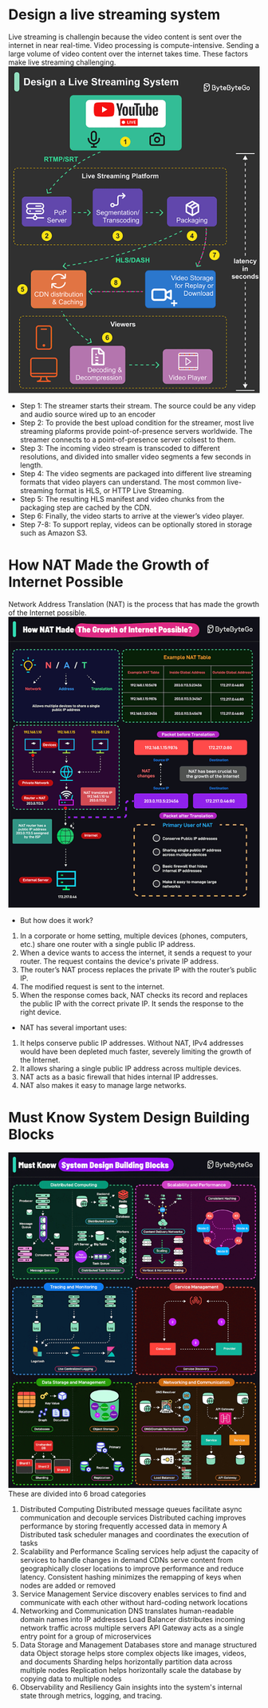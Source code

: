 # Design a live streaming system
Live streaming is challengin because the video content is sent over the internet in near real-time. Video processing is compute-intensive. Sending a large volume of video content over the internet takes time. These factors make live streaming challenging.
![alt text](image-53.png)
- Step 1: The streamer starts their stream. The source could be any videp and audio source wired up to an encoder 
- Step 2: To provide the best upload condition for the streamer, most live streaming plaforms provide point-of-presence servers worldwide. The streamer connects to a point-of-presence server colsest to them.
- Step 3: The incoming video stream is transcoded to different resolutions, and divided into smaller video segments a few seconds in length.
- Step 4: The video segments are packaged into different live streaming formats that video players can understand. The most common live-streaming format is HLS, or HTTP Live Streaming.
- Step 5: The resulting HLS manifest and video chunks from the packaging step are cached by the CDN.
- Step 6: Finally, the video starts to arrive at the viewer’s video player.
- Step 7-8: To support replay, videos can be optionally stored in storage such as Amazon S3.
# How NAT Made the Growth of Internet Possible
Network Address Translation (NAT) is the process that has made the growth of the Internet possible.
![alt text](image-54.png)
- But how does it work?
1. In a corporate or home setting, multiple devices (phones, computers, etc.) share one router with a single public IP address.
2. When a device wants to access the internet, it sends a request to your router. The request contains the device's private IP address.
3. The router’s NAT process replaces the private IP with the router’s public IP.
4. The modified request is sent to the internet.
5. When the response comes back, NAT checks its record and replaces the public IP with the correct private IP. It sends the response to the right device.
- NAT has several important uses:
1. It helps conserve public IP addresses. Without NAT, IPv4 addresses would have been depleted much faster, severely limiting the growth of the Internet.
2. It allows sharing a single public IP address across multiple devices.
3. NAT acts as a basic firewall that hides internal IP addresses.
4. NAT also makes it easy to manage large networks.
# Must Know System Design Building Blocks
![alt text](image-55.png)
These are divided into 6 broad categories
1. Distributed Computing
Distributed message queues facilitate async communication and decouple services
Distributed caching improves performance by storing frequently accessed data in memory
A Distributed task scheduler manages and coordinates the execution of tasks
2. Scalability and Performance
Scaling services help adjust the capacity of services to handle changes in demand
CDNs serve content from geographically closer locations to improve performance and reduce latency.
Consistent hashing minimizes the remapping of keys when nodes are added or removed
3. Service Management
Service discovery enables services to find and communicate with each other without hard-coding network locations
4. Networking and Communication
DNS translates human-readable domain names into IP addresses
Load Balancer distributes incoming network traffic across multiple servers
API Gateway acts as a single entry point for a group of microservices
5. Data Storage and Management
Databases store and manage structured data
Object storage helps store complex objects like images, videos, and documents
Sharding helps horizontally partition data across multiple nodes
Replication helps horizontally scale the database by copying data to multiple nodes
6. Observability and Resiliency
Gain insights into the system's internal state through metrics, logging, and tracing.